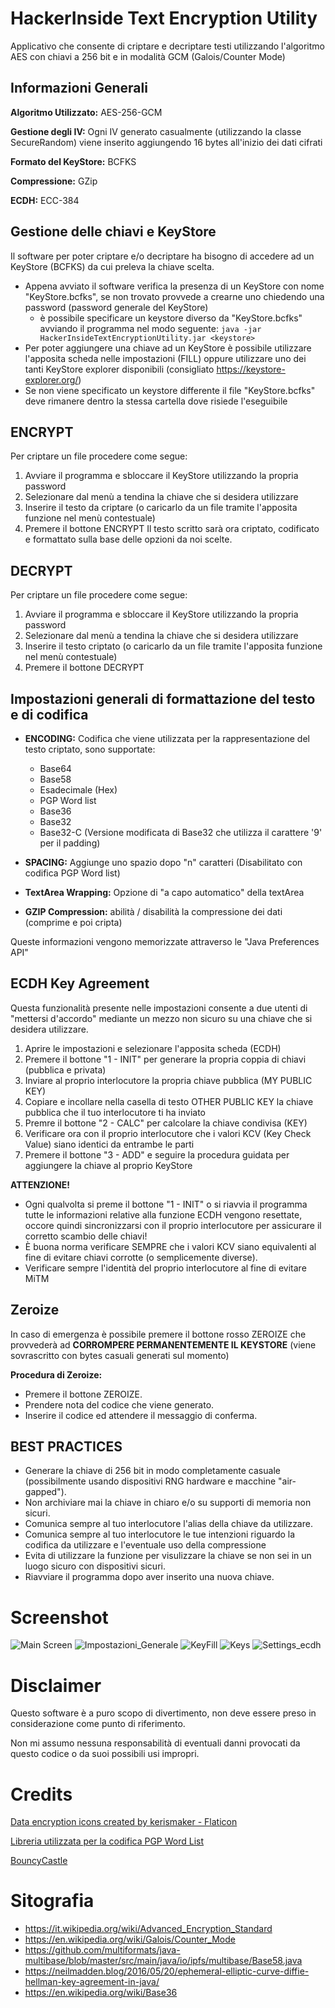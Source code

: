 # HackerInside Text Encryption Utility
Applicativo che consente di criptare e decriptare testi utilizzando l'algoritmo AES con chiavi a 256 bit e in modalità GCM (Galois/Counter Mode)

## Informazioni Generali
**Algoritmo Utilizzato:** AES-256-GCM

**Gestione degli IV:** Ogni IV generato casualmente (utilizzando la classe SecureRandom) viene inserito aggiungendo 16 bytes all'inizio dei dati cifrati

**Formato del KeyStore:** BCFKS

**Compressione:** GZip

**ECDH:** ECC-384

## Gestione delle chiavi e KeyStore
Il software per poter criptare e/o decriptare ha bisogno di accedere ad un KeyStore (BCFKS) da cui preleva la chiave scelta.
- Appena avviato il software verifica la presenza di un KeyStore con nome "KeyStore.bcfks", se non trovato provvede a crearne uno chiedendo una password (password generale del KeyStore)
	- è possibile specificare un keystore diverso da "KeyStore.bcfks" avviando il programma nel modo seguente: ```java -jar HackerInsideTextEncryptionUtility.jar <keystore>```
- Per poter aggiungere una chiave ad un KeyStore è possibile utilizzare l'apposita scheda nelle impostazioni (FILL) oppure utilizzare uno dei tanti KeyStore explorer disponibili (consigliato https://keystore-explorer.org/)
- Se non viene specificato un keystore differente il file "KeyStore.bcfks" deve rimanere dentro la stessa cartella dove risiede l'eseguibile

## ENCRYPT
Per criptare un file procedere come segue:
1) Avviare il programma e sbloccare il KeyStore utilizzando la propria password
2) Selezionare dal menù a tendina la chiave che si desidera utilizzare
3) Inserire il testo da criptare (o caricarlo da un file tramite l'apposita funzione nel menù contestuale)
4) Premere il bottone ENCRYPT
Il testo scritto sarà ora criptato, codificato e formattato sulla base delle opzioni da noi scelte.

## DECRYPT
Per criptare un file procedere come segue:
1) Avviare il programma e sbloccare il KeyStore utilizzando la propria password
2) Selezionare dal menù a tendina la chiave che si desidera utilizzare
3) Inserire il testo criptato (o caricarlo da un file tramite l'apposita funzione nel menù contestuale)
4) Premere il bottone DECRYPT

## Impostazioni generali di formattazione del testo e di codifica
- **ENCODING:** Codifica che viene utilizzata per la rappresentazione del testo criptato, sono supportate:
  - Base64
  - Base58
  - Esadecimale (Hex)
  - PGP Word list
  - Base36
  - Base32
  - Base32-C (Versione modificata di Base32 che utilizza il carattere '9' per il padding)
  
- **SPACING:** Aggiunge uno spazio dopo "n" caratteri (Disabilitato con codifica PGP Word list)
- **TextArea Wrapping:** Opzione di "a capo automatico" della textArea
- **GZIP Compression:** abilità / disabilità la compressione dei dati (comprime e poi cripta)

Queste informazioni vengono memorizzate attraverso le "Java Preferences API"


## ECDH Key Agreement
Questa funzionalità presente nelle impostazioni consente a due utenti di "mettersi d'accordo" mediante un mezzo non sicuro su una chiave che si desidera utilizzare.
1) Aprire le impostazioni e selezionare l'apposita scheda (ECDH)
2) Premere il bottone "1 - INIT" per generare la propria coppia di chiavi (pubblica e privata)
3) Inviare al proprio interlocutore la propria chiave pubblica (MY PUBLIC KEY)
4) Copiare e incollare nella casella di testo OTHER PUBLIC KEY la chiave pubblica che il tuo interlocutore ti ha inviato
5) Premre il bottone "2 - CALC" per calcolare la chiave condivisa (KEY)
6) Verificare ora con il proprio interlocutore che i valori KCV (Key Check Value) siano identici da entrambe le parti
7) Premere il bottone "3 - ADD" e seguire la procedura guidata per aggiungere la chiave al proprio KeyStore

**ATTENZIONE!** 
- Ogni qualvolta si preme il bottone "1 - INIT" o si riavvia il programma tutte le informazioni relative alla funzione ECDH vengono resettate, occore quindi sincronizzarsi con il proprio interlocutore per assicurare il corretto scambio delle chiavi!
- È buona norma verificare SEMPRE che i valori KCV siano equivalenti al fine di evitare chiavi corrotte (o semplicemente diverse).
- Verificare sempre l'identità del proprio interlocutore al fine di evitare MiTM

## Zeroize
In caso di emergenza è possibile premere il bottone rosso ZEROIZE che provvederà ad **CORROMPERE PERMANENTEMENTE IL KEYSTORE** (viene sovrascritto con bytes casuali generati sul momento)

**Procedura di Zeroize:** 
- Premere il bottone ZEROIZE.
- Prendere nota del codice che viene generato.
- Inserire il codice ed attendere il messaggio di conferma.


## BEST PRACTICES
- Generare la chiave di 256 bit in modo completamente casuale (possibilmente usando dispositivi RNG hardware e macchine "air-gapped").
- Non archiviare mai la chiave in chiaro e/o su supporti di memoria non sicuri.
- Comunica sempre al tuo interlocutore l'alias della chiave da utilizzare.
- Comunica sempre al tuo interlocutore le tue intenzioni riguardo la codifica da utilizzare e l'eventuale uso della compressione
- Evita di utilizzare la funzione per visulizzare la chiave se non sei in un luogo sicuro con dispositivi sicuri.
- Riavviare il programma dopo aver inserito una nuova chiave.

# Screenshot
![Main Screen](https://github.com/FrancescoValentini/HackerInsideTextEncryptionUtility/blob/master/screenshot/Main.JPG)
![Impostazioni_Generale](https://github.com/FrancescoValentini/HackerInsideTextEncryptionUtility/blob/master/screenshot/Impostazioni_Generale.JPG)
![KeyFill](https://github.com/FrancescoValentini/HackerInsideTextEncryptionUtility/blob/master/screenshot/KeyFill.JPG)
![Keys](https://github.com/FrancescoValentini/HackerInsideTextEncryptionUtility/blob/master/screenshot/Keys.JPG)
![Settings_ecdh](https://github.com/FrancescoValentini/HackerInsideTextEncryptionUtility/blob/master/screenshot/Settings_ecdh.JPG)

# Disclaimer
Questo software è a puro scopo di divertimento, non deve essere preso in considerazione come punto di riferimento.

Non mi assumo nessuna responsabilità di eventuali danni provocati da questo codice o da suoi possibili usi impropri.

# Credits
<a href="https://www.flaticon.com/free-icons/data-encryption" title="data encryption icons">Data encryption icons created by kerismaker - Flaticon</a>

<a href="https://github.com/ZeroAlphaTech/j-pgp-wordlist" title="PGP Word list encoding library">Libreria utilizzata per la codifica PGP Word List</a>



<a href="https://www.bouncycastle.org/java.html" title="BouncyCastle Java library">BouncyCastle</a>

# Sitografia
- https://it.wikipedia.org/wiki/Advanced_Encryption_Standard
- https://en.wikipedia.org/wiki/Galois/Counter_Mode
- https://github.com/multiformats/java-multibase/blob/master/src/main/java/io/ipfs/multibase/Base58.java
- https://neilmadden.blog/2016/05/20/ephemeral-elliptic-curve-diffie-hellman-key-agreement-in-java/
- https://en.wikipedia.org/wiki/Base36
